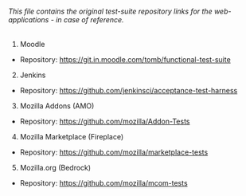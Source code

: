 ###### This file contains the original test-suite repository links for the web-applications - in case of reference.

1. Moodle
 - Repository: https://git.in.moodle.com/tomb/functional-test-suite
2. Jenkins
 - Repository: https://github.com/jenkinsci/acceptance-test-harness
3. Mozilla Addons (AMO)
 - Repository: https://github.com/mozilla/Addon-Tests
4. Mozilla Marketplace (Fireplace)
 - Repository: https://github.com/mozilla/marketplace-tests
5. Mozilla.org (Bedrock)
 - Repository: https://github.com/mozilla/mcom-tests
